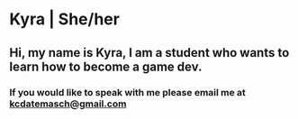 # Kyra | She/her
## Hi, my name is Kyra, I am a student who wants to learn how to become a game dev.
### If you would like to speak with me please email me at kcdatemasch@gmail.com
